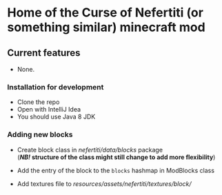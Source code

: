# Home of the Curse of Nefertiti (or something similar) minecraft mod

## Current features
- None.

### Installation for development
- Clone the repo
- Open with IntelliJ Idea
- You should use Java 8 JDK


### Adding new blocks
- Create block class in _nefertiti/data/blocks_ package <br> (***NB!* structure of the class might still change to add more flexibility**)
  
- Add the entry of the block to the `blocks` hashmap in ModBlocks class
- Add textures file to _resources/assets/nefertiti/textures/block/_

